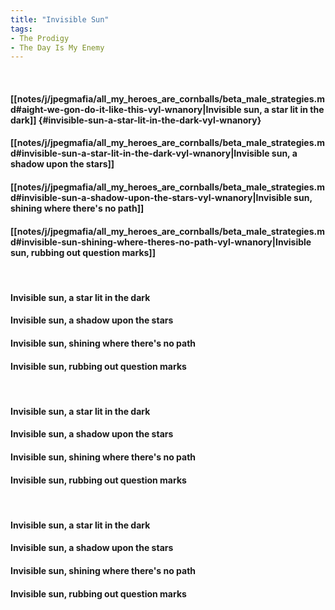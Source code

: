 ```yaml
---
title: "Invisible Sun"
tags:
- The Prodigy
- The Day Is My Enemy
---
```

&nbsp;
#### [[notes/j/jpegmafia/all_my_heroes_are_cornballs/beta_male_strategies.md#aight-we-gon-do-it-like-this-vyl-wnanory|Invisible sun, a star lit in the dark]] {#invisible-sun-a-star-lit-in-the-dark-vyl-wnanory}
#### [[notes/j/jpegmafia/all_my_heroes_are_cornballs/beta_male_strategies.md#invisible-sun-a-star-lit-in-the-dark-vyl-wnanory|Invisible sun, a shadow upon the stars]]
#### [[notes/j/jpegmafia/all_my_heroes_are_cornballs/beta_male_strategies.md#invisible-sun-a-shadow-upon-the-stars-vyl-wnanory|Invisible sun, shining where there's no path]]
#### [[notes/j/jpegmafia/all_my_heroes_are_cornballs/beta_male_strategies.md#invisible-sun-shining-where-theres-no-path-vyl-wnanory|Invisible sun, rubbing out question marks]]
&nbsp;
#### Invisible sun, a star lit in the dark
#### Invisible sun, a shadow upon the stars
#### Invisible sun, shining where there's no path
#### Invisible sun, rubbing out question marks
&nbsp;
#### Invisible sun, a star lit in the dark
#### Invisible sun, a shadow upon the stars
#### Invisible sun, shining where there's no path
#### Invisible sun, rubbing out question marks
&nbsp;
#### Invisible sun, a star lit in the dark
#### Invisible sun, a shadow upon the stars
#### Invisible sun, shining where there's no path
#### Invisible sun, rubbing out question marks
